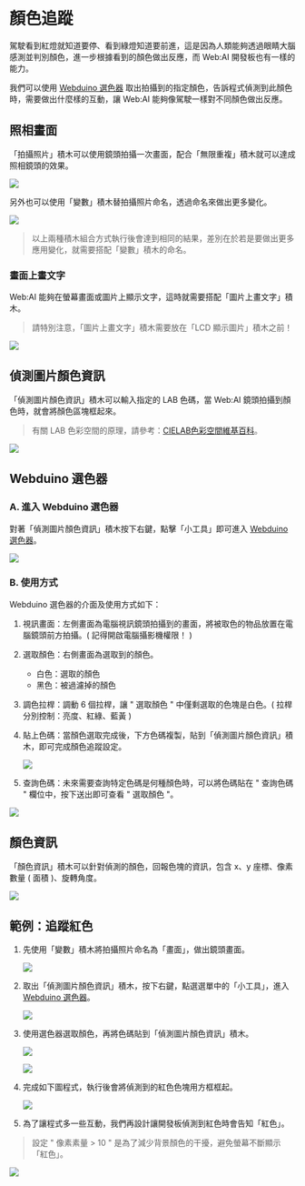 # 顏色追蹤

駕駛看到紅燈就知道要停、看到綠燈知道要前進，這是因為人類能夠透過眼睛大腦感測並判別顏色，進一步根據看到的顏色做出反應，而 Web:AI 開發板也有一樣的能力。

我們可以使用 [Webduino 選色器](https://ai-blockly.webduino.io/pickerLABColor.html) 取出拍攝到的指定顏色，告訴程式偵測到此顏色時，需要做出什麼樣的互動，讓 Web:AI 能夠像駕駛一樣對不同顏色做出反應。

## 照相畫面

「拍攝照片」積木可以使用鏡頭拍攝一次畫面，配合「無限重複」積木就可以達成照相鏡頭的效果。

![](../../assets/images/upload_e5f0e28421cf299a02c56d80badc8485.png)

另外也可以使用「變數」積木替拍攝照片命名，透過命名來做出更多變化。

![](../../assets/images/upload_2630972dadc38129eb09e64e7d262658.png)

> 以上兩種積木組合方式執行後會達到相同的結果，差別在於若是要做出更多應用變化，就需要搭配「變數」積木的命名。

### 畫面上畫文字

Web:AI 能夠在螢幕畫面或圖片上顯示文字，這時就需要搭配「圖片上畫文字」積木。

> 請特別注意，「圖片上畫文字」積木需要放在「LCD 顯示圖片」積木之前！

![](../../assets/images/upload_d4fc3f4eca1a16281c9aade6bb111715.png)

## 偵測圖片顏色資訊

「偵測圖片顏色資訊」積木可以輸入指定的 LAB 色碼，當 Web:AI 鏡頭拍攝到顏色時，就會將顏色區塊框起來。

> 有關 LAB 色彩空間的原理，請參考：[CIELAB色彩空間維基百科](https://zh.wikipedia.org/wiki/CIELAB%E8%89%B2%E5%BD%A9%E7%A9%BA%E9%97%B4)。

![](../../assets/images/upload_61b20aeccd46f1fe52779a90f8f9d647.png)

## Webduino 選色器

### A. 進入 Webduino 選色器

對著「偵測圖片顏色資訊」積木按下右鍵，點擊「小工具」即可進入 [Webduino 選色器](https://ai-blockly-staging.webduino.io/pickerLABColor.html)。

![](../../assets/images/upload_9077f489b8b1b0a15a75af2fe6e84cd3.png)

### B. 使用方式

Webduino 選色器的介面及使用方式如下：

1. 視訊畫面：左側畫面為電腦視訊鏡頭拍攝到的畫面，將被取色的物品放置在電腦鏡頭前方拍攝。( 記得開啟電腦攝影機權限！ )

2. 選取顏色：右側畫面為選取到的顏色。
    - 白色：選取的顏色
    - 黑色：被過濾掉的顏色

3. 調色拉桿：調動 6 個拉桿，讓 " 選取顏色 " 中僅剩選取的色塊是白色。( 拉桿分別控制：亮度、紅綠、藍黃 )

4.  貼上色碼：當顏色選取完成後，下方色碼複製，貼到「偵測圖片顏色資訊」積木，即可完成顏色追蹤設定。

    ![](../../assets/images/upload_a015678533396a35f35660849309191f.png)

5. 查詢色碼：未來需要查詢特定色碼是何種顏色時，可以將色碼貼在 " 查詢色碼 " 欄位中，按下送出即可查看 " 選取顏色 "。

![](../../assets/images/upload_4a10bebb64d2c24232564e6b91ee8f02.png)

## 顏色資訊

「顏色資訊」積木可以針對偵測的顏色，回報色塊的資訊，包含 x、y 座標、像素數量 ( 面積 )、旋轉角度。

![](../../assets/images/upload_84cfa79bb468cf2f222ac47638c45c60.png)

## 範例：追蹤紅色

1. 先使用「變數」積木將拍攝照片命名為「畫面」，做出鏡頭畫面。

    ![](../../assets/images/upload_f345072205d970e61952b802116f042a.png)

2. 取出「偵測圖片顏色資訊」積木，按下右鍵，點選選單中的「小工具」，進入 [Webduino 選色器](https://ai-blockly.webduino.io/pickerLABColor.html)。

   ![](../../assets/images/upload_43053bf19337e8d198e460ae27143bd5.jpg)

3. 使用選色器選取顏色，再將色碼貼到「偵測圖片顏色資訊」積木。

    ![](../../assets/images/upload_2f8e15572550d5f43c0416f9159f09f1.png)

    ![](../../assets/images/upload_3d56af3a2fc819eca79074beb9fb3571.jpg)

4. 完成如下圖程式，執行後會將偵測到的紅色色塊用方框框起。

    ![](../../assets/images/upload_206b75c80eed346c430a3ae416bfeaf7.png)

5. 為了讓程式多一些互動，我們再設計讓開發板偵測到紅色時會告知「紅色」。

> 設定 " 像素素量 > 10 " 是為了減少背景顏色的干擾，避免螢幕不斷顯示「紅色」。

![](../../assets/images/upload_d30129fcd502c93120c41870009539ff.png)
